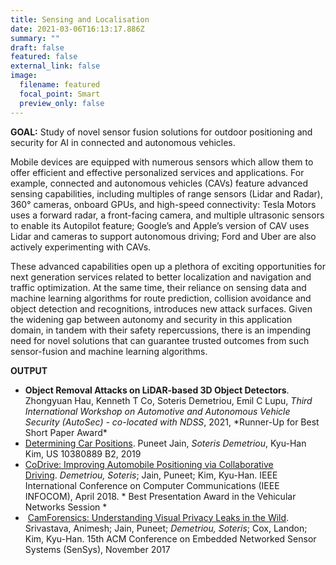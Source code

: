 ```yaml
---
title: Sensing and Localisation
date: 2021-03-06T16:13:17.886Z
summary: ""
draft: false
featured: false
external_link: false
image:
  filename: featured
  focal_point: Smart
  preview_only: false
---
```

**GOAL:** Study of novel sensor fusion solutions for outdoor positioning and security for AI in connected and autonomous vehicles.

Mobile devices are equipped with numerous sensors which allow them to offer efficient and effective personalized services and applications. For example, connected and autonomous vehicles (CAVs) feature advanced sensing capabilities, including multiples of range sensors (Lidar and Radar), 360° cameras, onboard GPUs, and high-speed connectivity: Tesla Motors uses a forward radar, a front-facing camera, and multiple ultrasonic sensors to enable its Autopilot feature; Google’s and Apple’s version of CAV uses Lidar and cameras to support autonomous driving; Ford and Uber are also actively experimenting with CAVs.

These advanced capabilities open up a plethora of exciting opportunities for next generation services related to better localization and navigation and traffic optimization. At the same time, their reliance on sensing data and machine learning algorithms for route prediction, collision avoidance and object detection and recognitions, introduces new attack surfaces. Given the widening gap between autonomy and security in this application domain, in tandem with their safety repercussions, there is an impending need for novel solutions that can guarantee trusted outcomes from such sensor-fusion and machine learning algorithms.

**OUTPUT**

* **Object Removal Attacks on LiDAR-based 3D Object Detectors**. Zhongyuan Hau, Kenneth T Co, Soteris Demetriou, Emil C Lupu, *Third International Workshop on Automotive and Autonomous Vehicle Security (AutoSec) - co-located with NDSS*, 2021, \*Runner-Up for Best Short Paper Award\*
* [Determining Car Positions](https://patents.google.com/patent/US10380889B2/en). Puneet Jain, *Soteris Demetriou*, Kyu-Han Kim, US 10380889 B2, 2019
* [CoDrive: Improving Automobile Positioning via Collaborative Driving](https://ieeexplore.ieee.org/document/8486281). *Demetriou, Soteris*; Jain, Puneet; Kim, Kyu-Han. IEEE International Conference on Computer Communications (IEEE INFOCOM), April 2018. \* Best Presentation Award in the Vehicular Networks Session \*
*  [CamForensics: Understanding Visual Privacy Leaks in the Wild](https://users.cs.duke.edu/~animeshs/project/camforensics/camforensics.pdf). Srivastava, Animesh; Jain, Puneet; *Demetriou, Soteris*; Cox, Landon; Kim, Kyu-Han. 15th ACM Conference on Embedded Networked Sensor Systems (SenSys), November 2017
